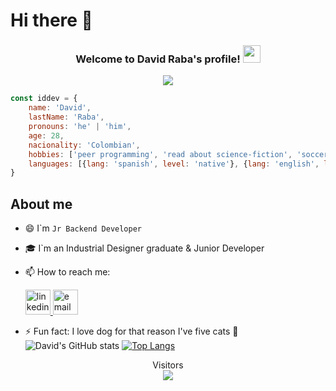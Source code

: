 # Hi there 👋

<h3 align="center">
  Welcome to David Raba's profile!
  <img src="https://media.giphy.com/media/hvRJCLFzcasrR4ia7z/giphy.gif" width="28">
</h3>

<p align="center">
  <a>
    <img src="https://readme-typing-svg.herokuapp.com?color=%2336BCF7&size=25&center=true&vCenter=true&width=600&lines=Python+Developer+Jr;Experienced+in+Django+%26+Flask+frameworks;2+years+of+coding+experience;Always+learning+new+things">
  </a>
</p>



```js
const iddev = {
    name: 'David',
    lastName: 'Raba',
    pronouns: 'he' | 'him',
    age: 28,
    nacionality: 'Colombian',
    hobbies: ['peer programming', 'read about science-fiction', 'soccer', 'study new things'],
    languages: [{lang: 'spanish', level: 'native'}, {lang: 'english', level: 'B1'}],
}
```


## About me
- :smile: I`m ``Jr Backend Developer``
- 🎓 I`m an Industrial Designer graduate & Junior Developer
- 📫 How to reach me: 
    <section>
    <a href="https://www.linkedin.com/in/iddev-davidraba/" target="_blank">
        <img src="https://img.icons8.com/fluency/48/000000/linkedin.png" width='40' height='40' alt='linkedin' />
    </a>    
    <a href="mailto:estefania_8_3@hotmail.com?Subject=Hi%20Andrea!">
        <img src="https://img.icons8.com/nolan/64/email-open.png" width='40' height='40' alt='email'/>
    </a>
    </section>
    
- ⚡ Fun fact: I love dog for that reason I've five cats 🤣
![David's GitHub stats](https://github-readme-stats.vercel.app/api?username=iddevdavidraba&show_icons=true&theme=cobalt)
[![Top Langs](https://github-readme-stats.vercel.app/api/top-langs/?username=DevsRaba&layout=compact)](https://github.com/DevsRaba/github-readme-stats)
<p align="center">   
  Visitors<br>
  <img src="https://profile-counter.glitch.me/DevsRaba/count.svg" />  
</p>  



<!--
**DevsRaba/DevsRaba** is a ✨ _special_ ✨ repository because its `README.md` (this file) appears on your GitHub profile.

Here are some ideas to get you started:

- 🔭 I’m currently working on ...
- 🌱 I’m currently learning ...
- 👯 I’m looking to collaborate on ...
- 🤔 I’m looking for help with ...
- 💬 Ask me about ...
- 📫 How to reach me: ...
- 😄 Pronouns: ...
- ⚡ Fun fact: ...
-->
